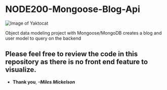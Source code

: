 # NODE200-Mongoose-Blog-Api

![Image of Yaktocat](https://octodex.github.com/images/yaktocat.png)

Object data modeling project with Mongoose/MongoDB creates a blog and user model to query on the backend

## Please feel free to review the code in this repository as there is no front end feature to visualize.

* **Thank you**, ***-Miles Mickelson***
